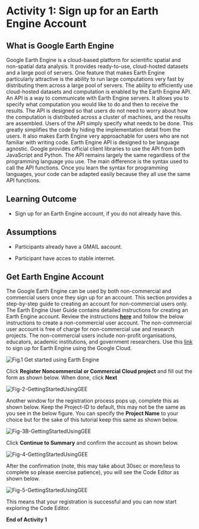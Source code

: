 # Activity 1: Sign up for an Earth Engine Account

## What is Google Earth Engine
Google Earth Engine is a cloud-based platform for scientific spatial and non-spatial data analysis. It provides ready-to-use, cloud-hosted datasets and a large pool of servers. 
One feature that makes Earth Engine particularly attractive is the ability to run large computations very fast by distributing them across a large pool of servers.
The ability to efficiently use cloud-hosted datasets and computation is enabled by the Earth Engine API. An API is a way to communicate with Earth Engine servers. 
It allows you to specify what computation you would like to do and then to receive the results. The API is designed so that users do not need to worry about how 
the computation is distributed across a cluster of machines, and the results are assembled. Users of the API simply specify what needs to be done. 
This greatly simplifies the code by hiding the implementation detail from the users. It also makes Earth Engine very approachable for users who are not familiar with writing code.
Earth Engine API is designed to be language agnostic. Google provides official client libraries to use the API from both JavaScript and Python. 
The API remains largely the same regardless of the programming language you use. The main difference is the syntax used to call the API functions. 
Once you learn the syntax for programming languages, your code can be adapted easily because they all use the same API functions.



## Learning Outcome

- Sign up for an Earth Engine account, if you do not already have this.



## Assumptions

- Participants already have a GMAIL aacount.

- Participant have acces to stable internet.



## Get Earth Engine Account
The Google Earth Engine can be used by both non-commercial and commercial users once they sign up for an account. 
This section provides a step-by-step guide to creating an account for non-commercial users only. The Earth Engine User Guide contains detailed instructions for creating an Earth Engine account.  Review the instructions [<u>**here**</u>](https://developers.google.com/earth-engine/guides/access) and follow the below instructions 
to create a non-commercial user account. The non-commercial user account is free of charge for non-commercial use and research projects. 
The non-commercial users include non-profit organisations, educators, academic institutions, and government researchers. 
Use this [link](https://code.earthengine.google.com/register) to sign up for Earth Engine using the Google Cloud.

![Fig.1 Get started using Earth Engine](https://github.com/user-attachments/assets/14ebe612-cf99-4771-8c98-2185058d0cc1) <br>

Click **Register Noncommercial or Commercial Cloud project** and fill out the form as shown below. When done, click **Next** <br>


![Fig-2-GettingStartedUsingGEE](https://github.com/user-attachments/assets/8a61ef30-e78a-46ce-ab55-5bc274783a52)



Another window for the registration process pops up, complete this as shown below. Keep the Project-ID to default, this may not be the same as you see in the below figure.
You can specify the **Project Name** to your choice but for the sake of this tutorial keep this same as shown below. <br>



![Fig-3B-GettingStartedUsingGEE](https://github.com/user-attachments/assets/07b8c14c-49fb-42df-ba43-2bb67e97993d)





Click **Continue to Summary** and confirm the account as shown below. <br>



![Fig-4-GettingStartedUsingGEE](https://github.com/user-attachments/assets/ac004e61-de9b-41be-8fbe-467597913ab8)







After the confirmation (note, this may take about 30sec or more/less to complete so please exercise patience), you will see the Code Editor as shown below. <br>






![Fig-5-GettingStartedUsingGEE](https://github.com/user-attachments/assets/2bb366e4-8494-4e65-8cab-453fe14e83e9)  <br>







This means that your registration is successful and you can now start exploring the Code Editor. <br>








**End of Activity 1**





